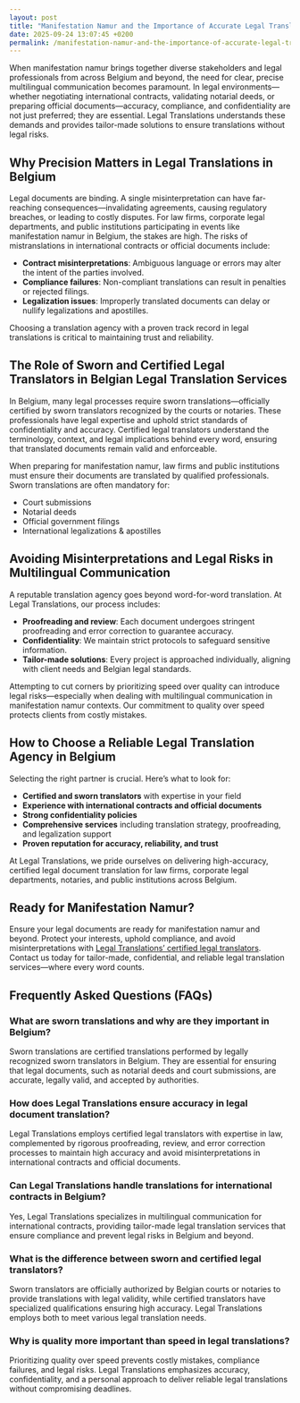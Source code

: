 ```yaml
---
layout: post
title: "Manifestation Namur and the Importance of Accurate Legal Translations"
date: 2025-09-24 13:07:45 +0200
permalink: /manifestation-namur-and-the-importance-of-accurate-legal-translations/
---
```

When manifestation namur brings together diverse stakeholders and legal professionals from across Belgium and beyond, the need for clear, precise multilingual communication becomes paramount. In legal environments—whether negotiating international contracts, validating notarial deeds, or preparing official documents—accuracy, compliance, and confidentiality are not just preferred; they are essential. Legal Translations understands these demands and provides tailor-made solutions to ensure translations without legal risks.

## Why Precision Matters in Legal Translations in Belgium

Legal documents are binding. A single misinterpretation can have far-reaching consequences—invalidating agreements, causing regulatory breaches, or leading to costly disputes. For law firms, corporate legal departments, and public institutions participating in events like manifestation namur in Belgium, the stakes are high. The risks of mistranslations in international contracts or official documents include:

- **Contract misinterpretations**: Ambiguous language or errors may alter the intent of the parties involved.
- **Compliance failures**: Non-compliant translations can result in penalties or rejected filings.
- **Legalization issues**: Improperly translated documents can delay or nullify legalizations and apostilles.

Choosing a translation agency with a proven track record in legal translations is critical to maintaining trust and reliability.

## The Role of Sworn and Certified Legal Translators in Belgian Legal Translation Services

In Belgium, many legal processes require sworn translations—officially certified by sworn translators recognized by the courts or notaries. These professionals have legal expertise and uphold strict standards of confidentiality and accuracy. Certified legal translators understand the terminology, context, and legal implications behind every word, ensuring that translated documents remain valid and enforceable.

When preparing for manifestation namur, law firms and public institutions must ensure their documents are translated by qualified professionals. Sworn translations are often mandatory for:

- Court submissions
- Notarial deeds
- Official government filings
- International legalizations & apostilles

## Avoiding Misinterpretations and Legal Risks in Multilingual Communication

A reputable translation agency goes beyond word-for-word translation. At Legal Translations, our process includes:

- **Proofreading and review**: Each document undergoes stringent proofreading and error correction to guarantee accuracy.
- **Confidentiality**: We maintain strict protocols to safeguard sensitive information.
- **Tailor-made solutions**: Every project is approached individually, aligning with client needs and Belgian legal standards.

Attempting to cut corners by prioritizing speed over quality can introduce legal risks—especially when dealing with multilingual communication in manifestation namur contexts. Our commitment to quality over speed protects clients from costly mistakes.

## How to Choose a Reliable Legal Translation Agency in Belgium

Selecting the right partner is crucial. Here’s what to look for:

- **Certified and sworn translators** with expertise in your field
- **Experience with international contracts and official documents**
- **Strong confidentiality policies**
- **Comprehensive services** including translation strategy, proofreading, and legalization support
- **Proven reputation for accuracy, reliability, and trust**

At Legal Translations, we pride ourselves on delivering high-accuracy, certified legal document translation for law firms, corporate legal departments, notaries, and public institutions across Belgium.

## Ready for Manifestation Namur?

Ensure your legal documents are ready for manifestation namur and beyond. Protect your interests, uphold compliance, and avoid misinterpretations with [Legal Translations’ certified legal translators](https://www.legaltranslations.be/). Contact us today for tailor-made, confidential, and reliable legal translation services—where every word counts.

## Frequently Asked Questions (FAQs)

### What are sworn translations and why are they important in Belgium?
Sworn translations are certified translations performed by legally recognized sworn translators in Belgium. They are essential for ensuring that legal documents, such as notarial deeds and court submissions, are accurate, legally valid, and accepted by authorities.

### How does Legal Translations ensure accuracy in legal document translation?
Legal Translations employs certified legal translators with expertise in law, complemented by rigorous proofreading, review, and error correction processes to maintain high accuracy and avoid misinterpretations in international contracts and official documents.

### Can Legal Translations handle translations for international contracts in Belgium?
Yes, Legal Translations specializes in multilingual communication for international contracts, providing tailor-made legal translation services that ensure compliance and prevent legal risks in Belgium and beyond.

### What is the difference between sworn and certified legal translators?
Sworn translators are officially authorized by Belgian courts or notaries to provide translations with legal validity, while certified translators have specialized qualifications ensuring high accuracy. Legal Translations employs both to meet various legal translation needs.

### Why is quality more important than speed in legal translations?
Prioritizing quality over speed prevents costly mistakes, compliance failures, and legal risks. Legal Translations emphasizes accuracy, confidentiality, and a personal approach to deliver reliable legal translations without compromising deadlines.

<script type="application/ld+json">
{
  "@context": "https://schema.org",
  "@type": "BlogPosting",
  "headline": "Manifestation Namur and the Importance of Accurate Legal Translations",
  "description": "Explore the critical role of sworn and certified legal translators in Belgium, ensuring accuracy and compliance for manifestation namur and legal documents.",
  "author": {
    "@type": "Person",
    "name": "Legal Translations",
    "description": "LegalTranslations is a specialist translation agency delivering certified, high-accuracy translations of legal documents. We support law firms, corporations, and public institutions with multilingual legal communication, ensuring every word holds up in court, contracts, and compliance."
  },
  "publisher": {
    "@type": "Person",
    "name": "Legal Translations"
  },
  "datePublished": "2024-06-01",
  "mainEntityOfPage": {
    "@type": "WebPage",
    "@id": "https://www.legaltranslations.be/blog/manifestation-namur-legal-translations"
  },
  "keywords": "Sworn translations, Legal translations, Multilingual communication, International contracts, Notarial deeds, Official documents, Legalizations & apostilles, Proofreading and review, Translation strategy, Translation agency, Quality over speed, Tailor-made solutions, Trust & reliability, Translations without legal risks, Error correction, Misinterpretations in international contracts, legal translation services, certified legal translators, accurate legal document translation, Belgium"
}
</script>

<script type="application/ld+json">
{
  "@context": "https://schema.org",
  "@type": "FAQPage",
  "mainEntity": [
    {
      "@type": "Question",
      "name": "What are sworn translations and why are they important in Belgium?",
      "acceptedAnswer": {
        "@type": "Answer",
        "text": "Sworn translations are certified translations performed by legally recognized sworn translators in Belgium. They are essential for ensuring that legal documents, such as notarial deeds and court submissions, are accurate, legally valid, and accepted by authorities."
      }
    },
    {
      "@type": "Question",
      "name": "How does Legal Translations ensure accuracy in legal document translation?",
      "acceptedAnswer": {
        "@type": "Answer",
        "text": "Legal Translations employs certified legal translators with expertise in law, complemented by rigorous proofreading, review, and error correction processes to maintain high accuracy and avoid misinterpretations in international contracts and official documents."
      }
    },
    {
      "@type": "Question",
      "name": "Can Legal Translations handle translations for international contracts in Belgium?",
      "acceptedAnswer": {
        "@type": "Answer",
        "text": "Yes, Legal Translations specializes in multilingual communication for international contracts, providing tailor-made legal translation services that ensure compliance and prevent legal risks in Belgium and beyond."
      }
    },
    {
      "@type": "Question",
      "name": "What is the difference between sworn and certified legal translators?",
      "acceptedAnswer": {
        "@type": "Answer",
        "text": "Sworn translators are officially authorized by Belgian courts or notaries to provide translations with legal validity, while certified translators have specialized qualifications ensuring high accuracy. Legal Translations employs both to meet various legal translation needs."
      }
    },
    {
      "@type": "Question",
      "name": "Why is quality more important than speed in legal translations?",
      "acceptedAnswer": {
        "@type": "Answer",
        "text": "Prioritizing quality over speed prevents costly mistakes, compliance failures, and legal risks. Legal Translations emphasizes accuracy, confidentiality, and a personal approach to deliver reliable legal translations without compromising deadlines."
      }
    }
  ]
}
</script>